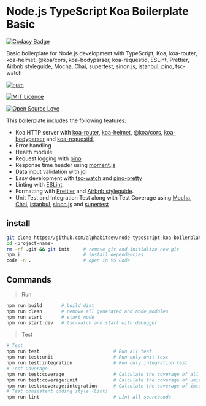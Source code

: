 # Node.js TypeScript Koa Boilerplate Basic

[![Codacy Badge](https://api.codacy.com/project/badge/Grade/591d2aec2a0148aea36aa3e5c787ffe9)](https://app.codacy.com/manual/alphabitdev/node-typescript-koa-boilerplate-basic?utm_source=github.com&utm_medium=referral&utm_content=alphabitdev/node-typescript-koa-boilerplate-basic&utm_campaign=Badge_Grade_Dashboard)

Basic boilerplate for Node.js development with TypeScript, Koa, koa-router, koa-helmet, @koa/cors, koa-bodyparser, koa-requestid, ESLint, Prettier, Airbnb styleguide, Mocha, Chai, supertest, sinon.js, istanbul, pino, tsc-watch

[<img alt="npm" src="https://img.shields.io/david/alphabitdev/node-typescript-koa-boilerplate-basic.svg?style=flat-square">](https://david-dm.org/alphabitdev/node-typescript-koa-boilerplate-basic)

[<img alt="MIT Licence" src="https://badges.frapsoft.com/os/mit/mit.svg?v=103">](https://opensource.org/licenses/mit-license.php)

[<img alt="Open Source Love" src="https://badges.frapsoft.com/os/v1/open-source.svg?v=103">](https://github.com/ellerbrock/open-source-badge/)

This boilerplate includes the following features:
  - Koa HTTP server with [koa-router](https://github.com/ZijianHe/koa-router), [koa-helmet](https://github.com/venables/koa-helmet#readme), [@koa/cors](https://github.com/koajs/cors), [koa-bodyparser](https://github.com/koajs/bodyparser) and [koa-requestid](https://github.com/uphold/koa-requestid/),
  - Error handling
  - Health module
  - Request logging with [pino](https://github.com/pinojs/pino)
  - Response time header using [moment.js](https://momentjs.com/)
  - Data input validation with [joi](https://github.com/hapijs/joi)
  - Easy development with [tsc-watch](https://github.com/gilamran/tsc-watch#readme) and [pino-pretty](https://github.com/pinojs/pino-pretty)
  - Linting with [ESLint](https://eslint.org/).
  - Formatting with [Prettier](https://prettier.io/) and [Airbnb styleguide](https://github.com/airbnb/javascript).
  - Unit Test and Integration Test along with Test Coverage using [Mocha](https://mochajs.org/), [Chai](https://www.chaijs.com/), [istanbul](https://istanbul.js.org/), [sinon.js]() and [supertest]()

## install
```zsh
git clone https://github.com/alphabitdev/node-typescript-koa-boilerplate-basic <project-name>
cd <project-name>
rm -rf .git && git init     # remove git and initialize new git
npm i                       # install dependencies
code -n .                   # open in VS Code
```
## Commands
> Run

```zsh
npm run build       # build dist
npm run clean       # remove all generated and node_modules
npm run start       # start node
npm run start:dev   # tsc-watch and start with debugger
```
> Test

```zsh
# Test
npm run test                           # Run all test
npm run test:unit                      # Run only unit test
npm run test:integration               # Run only integration test
# Test Coverage
npm run test:coverage                  # Calculate the coverage of all test
npm run test:coverage:unit             # Calculate the coverage of unit test
npm run test:coverage:integration      # Calculate the coverage of integration test
# Test consistent coding style (Lint)
npm run lint                           # Lint all sourcecode
```
